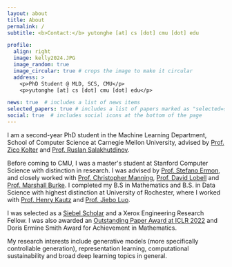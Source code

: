```yaml
---
layout: about
title: About
permalink: /
subtitle: <b>Contact:</b> yutonghe [at] cs [dot] cmu [dot] edu

profile:
  align: right
  image: kelly2024.JPG
  image_random: true
  image_circular: true # crops the image to make it circular
  address: >
    <p>PhD Student @ MLD, SCS, CMU</p>
    <p>yutonghe [at] cs [dot] cmu [dot] edu</p>

news: true  # includes a list of news items
selected_papers: true # includes a list of papers marked as "selected={true}"
social: true  # includes social icons at the bottom of the page
---
```


I am a second-year PhD student in the Machine Learning Department, School of Computer Science at Carnegie Mellon University, advised by <a href="https://zicokolter.com/">Prof. Zico Kolter</a> and <a href="https://www.cs.cmu.edu/~rsalakhu/">Prof. Ruslan Salakhutdinov</a>.

Before coming to CMU, I was a master's student at Stanford Computer Science with distinction in research. I was advised by <a href="https://cs.stanford.edu/~ermon/">Prof. Stefano Ermon</a>, and closely worked with <a href="https://nlp.stanford.edu/manning/">Prof. Christopher Manning</a>,  <a href="https://fse.fsi.stanford.edu/people/david_lobell">Prof. David Lobell</a> and  <a href="https://web.stanford.edu/~mburke/">Prof. Marshall Burke</a>. I completed my B.S in Mathematics and B.S. in Data Science with highest distinction at University of Rochester, where I worked with <a href="https://www.cs.rochester.edu/u/kautz/">Prof. Henry Kautz</a> and <a href="https://www.cs.rochester.edu/u/jluo/">Prof. Jiebo Luo</a>.  

I was selected as a <a href="https://news.stanford.edu/thedish/2020/10/08/16-stanford-graduate-students-named-2021-siebel-scholars/">Siebel Scholar</a> and a Xerox Engineering Research Fellow. I was also awarded an <a href="https://blog.iclr.cc/2022/04/20/announcing-the-iclr-2022-outstanding-paper-award-recipients/">Outstanding Paper Award at ICLR 2022</a> and Doris Ermine Smith Award for Achievement in Mathematics.

My research interests include generative models (more specifically controllable generation), representation learning, computational sustainability and broad deep learning topics in general.

<!-- [Note: the rest of the website is a bit outdated, in construction right now =w=] -->
